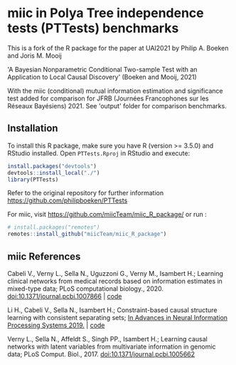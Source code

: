 # miic in Polya Tree independence tests (PTTests) benchmarks

This is a fork of the R package for the paper at UAI2021 by Philip A. Boeken and Joris M. Mooij

'A Bayesian Nonparametric Conditional Two-sample Test with an Application to Local Causal Discovery' (Boeken and Mooij, 2021)

With the miic (conditional) mutual information estimation and significance test added for comparison for JFRB (Journées Francophones sur les Réseaux Bayésiens) 2021. See 'output' folder for comparison benchmarks.

## Installation

To install this R package, make sure you have R (version >= 3.5.0) and RStudio installed. Open ``PTTests.Rproj`` in RStudio and execute:
```R
install.packages("devtools")
devtools::install_local("./")
library(PTTests)
```
Refer to the original repository for further information https://github.com/philipboeken/PTTests


For miic, visit https://github.com/miicTeam/miic_R_package/ or run :
```R
# install.packages("remotes")
remotes::install_github("miicTeam/miic_R_package")
```


## miic References
Cabeli V., Verny L., Sella N., Uguzzoni G., Verny M., Isambert H.; Learning clinical networks from medical records based on information estimates in mixed-type data; PLoS computational biology., 2020. [doi:10.1371/journal.pcbi.1007866](https://doi.org/10.1371/journal.pcbi.1007866) | [code](https://github.com/vcabeli/miic_PLoS)

Li H., Cabeli V., Sella N., Isambert H.; Constraint-based causal structure learning with consistent separating sets; [In Advances in Neural Information Processing Systems 2019.](https://papers.nips.cc/paper/9573-constraint-based-causal-structure-learning-with-consistent-separating-sets) | [code](https://github.com/honghaoli42/consistent_pcalg)

Verny L., Sella N., Affeldt S., Singh PP., Isambert H.; Learning causal networks with latent variables from multivariate information in genomic data;  PLoS Comput. Biol., 2017. [doi:10.1371/journal.pcbi.1005662](https://doi.org/10.1371/journal.pcbi.1005662)
